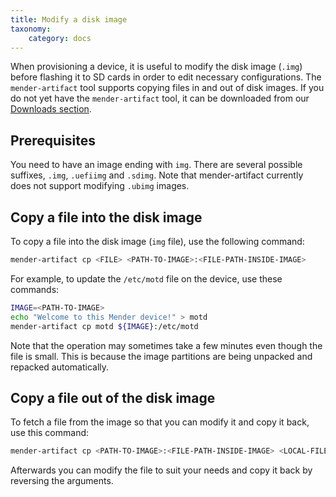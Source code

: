```yaml
---
title: Modify a disk image
taxonomy:
    category: docs
---
```


When provisioning a device, it is useful to modify the disk image (`.img`) before flashing it to SD
cards in order to edit necessary configurations. The `mender-artifact` tool supports copying files
in and out of disk images. If you do not yet have the `mender-artifact` tool, it can be downloaded
from our [Downloads section](../../downloads).

## Prerequisites

You need to have an image ending with `img`. There are several possible suffixes, `.img`, `.uefiimg`
and `.sdimg`. Note that mender-artifact currently does not support modifying `.ubimg` images.

## Copy a file into the disk image

To copy a file into the disk image (`img` file), use the following command:

```bash
mender-artifact cp <FILE> <PATH-TO-IMAGE>:<FILE-PATH-INSIDE-IMAGE>
```

For example, to update the `/etc/motd` file on the device, use these commands:

```bash
IMAGE=<PATH-TO-IMAGE>
echo "Welcome to this Mender device!" > motd
mender-artifact cp motd ${IMAGE}:/etc/motd
```

Note that the operation may sometimes take a few minutes even though the file is small. This is
because the image partitions are being unpacked and repacked automatically.


## Copy a file out of the disk image

To fetch a file from the image so that you can modify it and copy it back, use this command:

```bash
mender-artifact cp <PATH-TO-IMAGE>:<FILE-PATH-INSIDE-IMAGE> <LOCAL-FILE-PATH>
```

Afterwards you can modify the file to suit your needs and copy it back by reversing the arguments.
